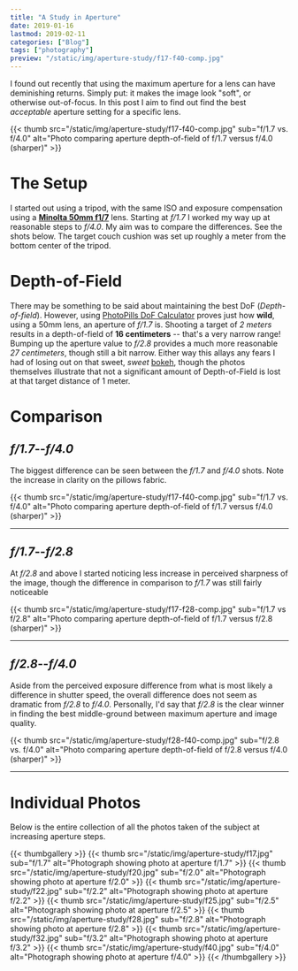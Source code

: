 ```yaml
---
title: "A Study in Aperture"
date: 2019-01-16
lastmod: 2019-02-11
categories: ["Blog"]
tags: ["photography"]
preview: "/static/img/aperture-study/f17-f40-comp.jpg"
---
```

I found out recently that using the maximum aperture for a lens can have
deminishing returns. Simply put: it makes the image look "soft", or otherwise
out-of-focus. In this post I aim to find out find the best *acceptable* aperture
setting for a specific lens.

{{< thumb src="/static/img/aperture-study/f17-f40-comp.jpg"
    sub="f/1.7 vs. f/4.0"
    alt="Photo comparing aperture depth-of-field of f/1.7 versus f/4.0 (sharper)" >}}
<!--more-->

# The Setup

I started out using a tripod, with the same ISO and exposure compensation using
a [**Minolta 50mm f1/7**](https://en.wikipedia.org/wiki/Minolta_AF_50mm_f/1.7)
lens. Starting at *f/1.7* I worked my way up at reasonable steps to *f/4.0*. My
aim was to compare the differences. See the shots below. The target couch
cushion was set up roughly a meter from the bottom center of the tripod.

# Depth-of-Field

There may be something to be said about maintaining the best DoF
(*Depth-of-field*). However, using [PhotoPills DoF Calculator](https://www.photopills.com/calculators/dof)
proves just how **wild**, using a 50mm lens, an aperture of *f/1.7* is.
Shooting a target of *2 meters* results in a depth-of-field of **16
centimeters** -- that's a very narrow range! Bumping up the aperture value to
*f/2.8* provides a much more reasonable *27 centimeters*, though still a bit
narrow. Either way this allays any fears I had of losing out on that sweet,
*sweet* [bokeh](https://en.wikipedia.org/wiki/Bokeh), though the photos
themselves illustrate that not a significant amount of Depth-of-Field is lost
at that target distance of 1 meter.

# Comparison

## *f/1.7*--*f/4.0*

The biggest difference can be seen between the *f/1.7* and *f/4.0* shots. Note
the increase in clarity on the pillows fabric.

{{< thumb src="/static/img/aperture-study/f17-f40-comp.jpg"
    sub="f/1.7 vs. f/4.0"
    alt="Photo comparing aperture depth-of-field of f/1.7 versus f/4.0 (sharper)" >}}

---

## *f/1.7*--*f/2.8*

At *f/2.8* and above I started noticing less increase in perceived sharpness of
the image, though the difference in comparison to *f/1.7* was still fairly
noticeable

{{< thumb src="/static/img/aperture-study/f17-f28-comp.jpg"
    sub="f/1.7 vs f/2.8"
    alt="Photo comparing aperture depth-of-field of f/1.7 versus f/2.8 (sharper)" >}}

---

## *f/2.8*--*f/4.0*

Aside from the perceived exposure difference from what is most likely a
difference in shutter speed, the overall difference does not seem as dramatic
from *f/2.8* to *f/4.0*. Personally, I'd say that *f/2.8* is the clear winner in
finding the best middle-ground between maximum aperture and image quality.

{{< thumb src="/static/img/aperture-study/f28-f40-comp.jpg"
    sub="f/2.8 vs. f/4.0"
    alt="Photo comparing aperture depth-of-field of f/2.8 versus f/4.0 (sharper)" >}}

---

# Individual Photos

Below is the entire collection of all the photos taken of the subject at
increasing aperture steps.

{{< thumbgallery >}}
    {{< thumb src="/static/img/aperture-study/f17.jpg" sub="f/1.7"
        alt="Photograph showing photo at aperture f/1.7" >}}
    {{< thumb src="/static/img/aperture-study/f20.jpg" sub="f/2.0"
        alt="Photograph showing photo at aperture f/2.0" >}}
    {{< thumb src="/static/img/aperture-study/f22.jpg" sub="f/2.2"
        alt="Photograph showing photo at aperture f/2.2" >}}
    {{< thumb src="/static/img/aperture-study/f25.jpg" sub="f/2.5"
        alt="Photograph showing photo at aperture f/2.5" >}}
    {{< thumb src="/static/img/aperture-study/f28.jpg" sub="f/2.8"
        alt="Photograph showing photo at aperture f/2.8" >}}
    {{< thumb src="/static/img/aperture-study/f32.jpg" sub="f/3.2"
        alt="Photograph showing photo at aperture f/3.2" >}}
    {{< thumb src="/static/img/aperture-study/f40.jpg" sub="f/4.0"
        alt="Photograph showing photo at aperture f/4.0" >}}
{{< /thumbgallery >}}

